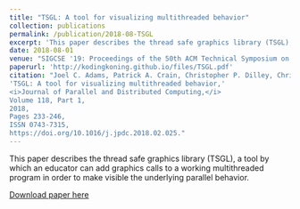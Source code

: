 ```yaml
---
title: "TSGL: A tool for visualizing multithreaded behavior" 
collection: publications
permalink: /publication/2018-08-TSGL
excerpt: 'This paper describes the thread safe graphics library (TSGL), a tool by which an educator can add graphics calls to a working multithreaded program in order to make visible the underlying parallel behavior.' 
date: 2018-08-01
venue: "SIGCSE '19: Proceedings of the 50th ACM Technical Symposium on Computer Science Education"
paperurl: 'http://kodingkoning.github.io/files/TSGL.pdf'
citation: "Joel C. Adams, Patrick A. Crain, Christopher P. Dilley, Christiaan D. Hazlett, Elizabeth R. Koning, Serita M. Nelesen, Javin B. Unger, Mark B. Vande Stel,
'TSGL: A tool for visualizing multithreaded behavior,'
<i>Journal of Parallel and Distributed Computing,</i>
Volume 118, Part 1,
2018,
Pages 233-246,
ISSN 0743-7315,
https://doi.org/10.1016/j.jpdc.2018.02.025."
---
```

This paper describes the thread safe graphics library (TSGL), a tool by which an educator can add graphics calls to a working multithreaded program in order to make visible the underlying parallel behavior.

[Download paper here](http://kodingkoning.github.io/files/TSGL.pdf)

